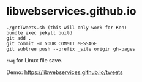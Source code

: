 # libwebservices.github.io

```
./getTweets.sh (this will only work for Ken)
bundle exec jekyll build
git add .
git commit -m YOUR COMMIT MESSAGE
git subtree push --prefix _site origin gh-pages
```

`:wq` for Linux file save.

Demo:
https://libwebservices.github.io/tweets
